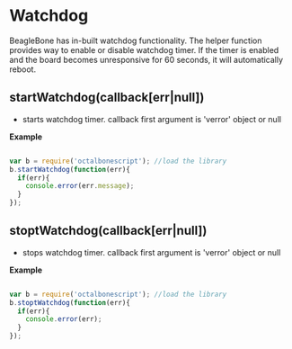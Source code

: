 Watchdog
========

BeagleBone has in-built watchdog functionality. The helper function provides way to enable or disable watchdog timer.
If the timer is enabled and the board becomes unresponsive for 60 seconds, it will automatically reboot.

## startWatchdog(callback[err|null])
- starts watchdog timer. callback first argument is 'verror' object or null

**Example**
```javascript

var b = require('octalbonescript'); //load the library
b.startWatchdog(function(err){
  if(err){
    console.error(err.message);
  }
});

```

## stoptWatchdog(callback[err|null])
- stops watchdog timer. callback first argument is 'verror' object or null

**Example**
```javascript

var b = require('octalbonescript'); //load the library
b.stoptWatchdog(function(err){
  if(err){
    console.error(err);
  }
});

```
